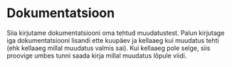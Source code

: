 # Dokumentatsioon

Siia kirjutame dokumentatsiooni oma tehtud muudatustest. Palun kirjutage iga dokumentatsiooni lisandi ette kuupäev ja kellaaeg kui muudatus tehti (ehk kellaaeg millal muudatus valmis sai). 
Kui kellaaeg pole selge, siis proovige umbes tunni saada kirja millal muudatus lõpule viidi.
